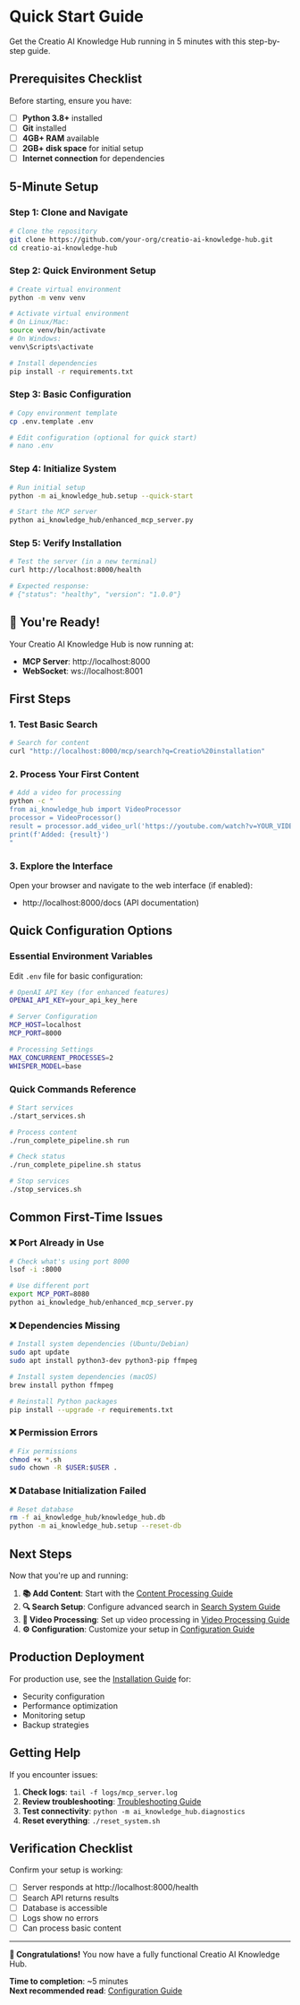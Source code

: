 # Quick Start Guide

Get the Creatio AI Knowledge Hub running in 5 minutes with this step-by-step guide.

## Prerequisites Checklist

Before starting, ensure you have:

- [ ] **Python 3.8+** installed
- [ ] **Git** installed
- [ ] **4GB+ RAM** available
- [ ] **2GB+ disk space** for initial setup
- [ ] **Internet connection** for dependencies

## 5-Minute Setup

### Step 1: Clone and Navigate
```bash
# Clone the repository
git clone https://github.com/your-org/creatio-ai-knowledge-hub.git
cd creatio-ai-knowledge-hub
```

### Step 2: Quick Environment Setup
```bash
# Create virtual environment
python -m venv venv

# Activate virtual environment
# On Linux/Mac:
source venv/bin/activate
# On Windows:
venv\Scripts\activate

# Install dependencies
pip install -r requirements.txt
```

### Step 3: Basic Configuration
```bash
# Copy environment template
cp .env.template .env

# Edit configuration (optional for quick start)
# nano .env
```

### Step 4: Initialize System
```bash
# Run initial setup
python -m ai_knowledge_hub.setup --quick-start

# Start the MCP server
python ai_knowledge_hub/enhanced_mcp_server.py
```

### Step 5: Verify Installation
```bash
# Test the server (in a new terminal)
curl http://localhost:8000/health

# Expected response:
# {"status": "healthy", "version": "1.0.0"}
```

## 🎉 You're Ready!

Your Creatio AI Knowledge Hub is now running at:
- **MCP Server**: http://localhost:8000
- **WebSocket**: ws://localhost:8001

## First Steps

### 1. Test Basic Search
```bash
# Search for content
curl "http://localhost:8000/mcp/search?q=Creatio%20installation"
```

### 2. Process Your First Content
```bash
# Add a video for processing
python -c "
from ai_knowledge_hub import VideoProcessor
processor = VideoProcessor()
result = processor.add_video_url('https://youtube.com/watch?v=YOUR_VIDEO_ID')
print(f'Added: {result}')
"
```

### 3. Explore the Interface
Open your browser and navigate to the web interface (if enabled):
- http://localhost:8000/docs (API documentation)

## Quick Configuration Options

### Essential Environment Variables

Edit `.env` file for basic configuration:

```bash
# OpenAI API Key (for enhanced features)
OPENAI_API_KEY=your_api_key_here

# Server Configuration  
MCP_HOST=localhost
MCP_PORT=8000

# Processing Settings
MAX_CONCURRENT_PROCESSES=2
WHISPER_MODEL=base
```

### Quick Commands Reference

```bash
# Start services
./start_services.sh

# Process content
./run_complete_pipeline.sh run

# Check status
./run_complete_pipeline.sh status

# Stop services
./stop_services.sh
```

## Common First-Time Issues

### ❌ Port Already in Use
```bash
# Check what's using port 8000
lsof -i :8000

# Use different port
export MCP_PORT=8080
python ai_knowledge_hub/enhanced_mcp_server.py
```

### ❌ Dependencies Missing
```bash
# Install system dependencies (Ubuntu/Debian)
sudo apt update
sudo apt install python3-dev python3-pip ffmpeg

# Install system dependencies (macOS)
brew install python ffmpeg

# Reinstall Python packages
pip install --upgrade -r requirements.txt
```

### ❌ Permission Errors
```bash
# Fix permissions
chmod +x *.sh
sudo chown -R $USER:$USER .
```

### ❌ Database Initialization Failed
```bash
# Reset database
rm -f ai_knowledge_hub/knowledge_hub.db
python -m ai_knowledge_hub.setup --reset-db
```

## Next Steps

Now that you're up and running:

1. **📚 Add Content**: Start with the [Content Processing Guide](../components/content-processing.md)
2. **🔍 Search Setup**: Configure advanced search in [Search System Guide](../components/search-system.md)
3. **🎥 Video Processing**: Set up video processing in [Video Processing Guide](../components/video-processing.md)
4. **⚙️ Configuration**: Customize your setup in [Configuration Guide](configuration.md)

## Production Deployment

For production use, see the [Installation Guide](installation.md) for:
- Security configuration
- Performance optimization
- Monitoring setup
- Backup strategies

## Getting Help

If you encounter issues:

1. **Check logs**: `tail -f logs/mcp_server.log`
2. **Review troubleshooting**: [Troubleshooting Guide](troubleshooting.md)
3. **Test connectivity**: `python -m ai_knowledge_hub.diagnostics`
4. **Reset everything**: `./reset_system.sh`

## Verification Checklist

Confirm your setup is working:

- [ ] Server responds at http://localhost:8000/health
- [ ] Search API returns results
- [ ] Database is accessible
- [ ] Logs show no errors
- [ ] Can process basic content

---

**🚀 Congratulations!** You now have a fully functional Creatio AI Knowledge Hub.

**Time to completion**: ~5 minutes  
**Next recommended read**: [Configuration Guide](configuration.md)
